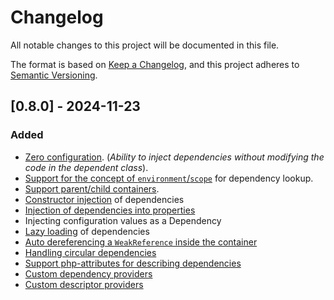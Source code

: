 # Changelog

All notable changes to this project will be documented in this file.

The format is based on [Keep a Changelog](https://keepachangelog.com/en/1.1.0/),
and this project adheres to [Semantic Versioning](https://semver.org/spec/v2.0.0.html).

## [0.8.0] - 2024-11-23

### Added
* [Zero configuration](./README.md/#zero-configuration-principle).
  (*Ability to inject dependencies without modifying the code in the dependent class*).
* [Support for the concept of `environment`/`scope`](./README.md/#environment-and-scope-concepts) for dependency lookup.
* [Support parent/child containers](./README.md/#container-inheritance).
* [Constructor injection](./README.md/#initialization-through-a-constructor) of dependencies
* [Injection of dependencies into properties](./README.md/#initialization-through-a-method)
* Injecting configuration values as a Dependency
* [Lazy loading](./README.md/#lazy-loading) of dependencies
* [Auto dereferencing a `WeakReference` inside the container](./README.md/#dereferencing-a-weakreference)
* [Handling circular dependencies](./README.md/#circular-dependencies)
* [Support php-attributes for describing dependencies](./README.md/#special-attributes)
* [Custom dependency providers](./README.md/#custom-attributes-and-providers)
* [Custom descriptor providers](./README.md/#descriptor-provider)
